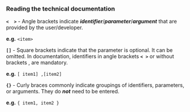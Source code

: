 ### Reading the technical documentation



**`<  >`** - Angle brackets indicate ***identifier***/***parameter***/***argument*** that are provided by the user/developer.

**e.g.**  `<item> `



**`[]`** - Square brackets indicate that the parameter is optional. It can be omitted. In documentation, identifiers in angle brackets **`< >`** or without brackets , are mandatory.

**e.g.**  `[ item1] ,[item2]`



**`{}`** - Curly braces commonly indicate groupings of identifiers, parameters, or arguments. They do ***not*** need to be entered.

**e.g.** `{ item1, item2 }`

